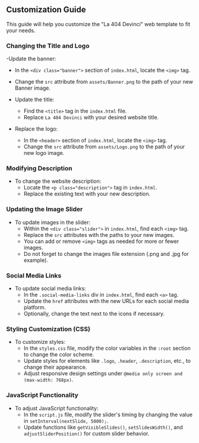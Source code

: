 ## Customization Guide

This guide will help you customize the "La 404 Devinci" web template to fit your needs.

### Changing the Title and Logo

-Update the banner:
  - In the `<div class="banner">` section of `index.html`, locate the `<img>` tag.
  - Change the `src` attribute from `assets/Banner.png` to the path of your new Banner image.

- Update the title:
  - Find the `<title>` tag in the `index.html` file.
  - Replace `La 404 Devinci` with your desired website title.

- Replace the logo:
  - In the `<header>` section of `index.html`, locate the `<img>` tag.
  - Change the `src` attribute from `assets/Logo.png` to the path of your new logo image.

### Modifying Description

- To change the website description:
  - Locate the `<p class="description">` tag in `index.html`.
  - Replace the existing text with your new description.

### Updating the Image Slider

- To update images in the slider:
  - Within the `<div class="slider">` in `index.html`, find each `<img>` tag.
  - Replace the `src` attributes with the paths to your new images.
  - You can add or remove `<img>` tags as needed for more or fewer images.
  - Do not forget to change the images file extension (.png and .jpg for example).

### Social Media Links

- To update social media links:
  - In the `.social-media-links` div in `index.html`, find each `<a>` tag.
  - Update the `href` attributes with the new URLs for each social media platform.
  - Optionally, change the text next to the icons if necessary.

### Styling Customization (CSS)

- To customize styles:
  - In the `styles.css` file, modify the color variables in the `:root` section to change the color scheme.
  - Update styles for elements like `.logo`, `.header`, `.description`, etc., to change their appearance.
  - Adjust responsive design settings under `@media only screen and (max-width: 768px)`.

### JavaScript Functionality

- To adjust JavaScript functionality:
  - In the `script.js` file, modify the slider's timing by changing the value in `setInterval(nextSlide, 5000);`.
  - Update functions like `getVisibleSlides()`, `setSlidesWidth()`, and `adjustSliderPosition()` for custom slider behavior.
